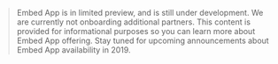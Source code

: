 > Embed App is in limited preview, and is still under development. We are currently not onboarding additional partners. This content is provided for informational purposes so you can learn more about Embed App offering. Stay tuned for upcoming announcements about Embed App availability in 2019.
